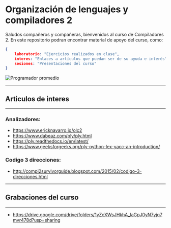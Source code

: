 # Organización de lenguajes y compiladores 2

Saludos compañeros y compañeras, bienvenidos al curso de Compiladores 2. En este repositorio podran encontrar material de apoyo del curso, como:
  
  ```json
  {
      laboratorio: "Ejercicios realizados en clase",
      interes: "Enlaces a artículos que puedan ser de su ayuda e interés",
      sesiones: "Presentaciones del curso"
  }
  ```

![Programador promedio](https://media.giphy.com/media/13HgwGsXF0aiGY/giphy.gif)

---
## Articulos de interes
---


### Analizadores:
- https://www.ericknavarro.io/olc2
- https://www.dabeaz.com/ply/ply.html
- https://ply.readthedocs.io/en/latest/
- https://www.geeksforgeeks.org/ply-python-lex-yacc-an-introduction/


### Codigo 3 direcciones: 
- http://compi2survivorguide.blogspot.com/2015/02/codigo-3-direcciones.html
    
---

## Grabaciones del curso
---
- https://drive.google.com/drive/folders/1yZcXWsJHkhA_laGpJ0yN7yjq7mvr478d?usp=sharing
